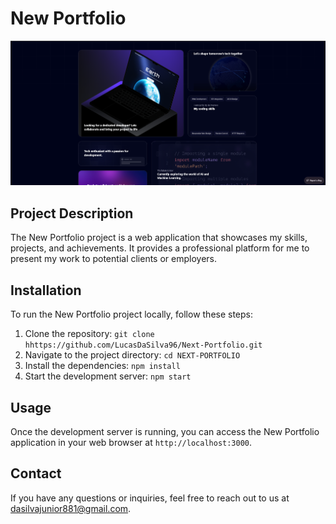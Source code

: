 # New Portfolio

![Preview Image](/public/Next-Portfolio.png)

## Project Description

The New Portfolio project is a web application that showcases my skills, projects, and achievements. It provides a professional platform for me to present my work to potential clients or employers.

## Installation

To run the New Portfolio project locally, follow these steps:

1. Clone the repository: `git clone hhttps://github.com/LucasDaSilva96/Next-Portfolio.git`
2. Navigate to the project directory: `cd NEXT-PORTFOLIO`
3. Install the dependencies: `npm install`
4. Start the development server: `npm start`

## Usage

Once the development server is running, you can access the New Portfolio application in your web browser at `http://localhost:3000`.

## Contact

If you have any questions or inquiries, feel free to reach out to us at [dasilvajunior881@gmail.com](dasilvajunior881@gmail.com).
